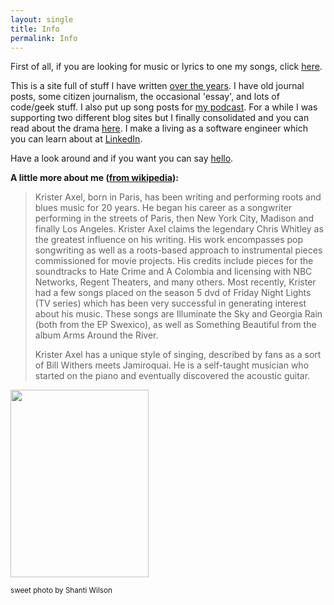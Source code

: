 ```yaml
---
layout: single
title: Info
permalink: Info
---
```

First of all, if you are looking for music or lyrics to one my songs, click <a href="http://axelradio.com">here</a>.

This is a site full of stuff I have written <a href="/archive">over the years</a>. I have old journal posts, some citizen journalism, the occasional 'essay', and lots of code/geek stuff. I also put up song posts for <a href="/topics/rockstaralley/">my podcast</a>. For a while I was supporting two different blog sites but I finally consolidated and you can read about the drama <a href="/2009/04/and-now-we-can-talk-about-it/">here</a>. I make a living as a software engineer which you can learn about at <a href="http://www.linkedin.com/in/kristeraxel" target="_blank">LinkedIn</a>.

Have a look around and if you want you can say <a href="/contact">hello</a>.


<strong>A little more about me (<a href="http://en.wikipedia.org/wiki/Krister_Axel">from wikipedia</a>):</strong>

<blockquote>
Krister Axel, born in Paris, has been writing and performing roots and blues music for 20 years. He began his career as a songwriter performing in the streets of Paris, then New York City, Madison and finally Los Angeles. Krister Axel claims the legendary Chris Whitley as the greatest influence on his writing. His work encompasses pop songwriting as well as a roots-based approach to instrumental pieces commissioned for movie projects. His credits include pieces for the soundtracks to Hate Crime and A Colombia and licensing with NBC Networks, Regent Theaters, and many others. Most recently, Krister had a few songs placed on the season 5 dvd of Friday Night Lights (TV series) which has been very successful in generating interest about his music. These songs are Illuminate the Sky and Georgia Rain (both from the EP Swexico), as well as Something Beautiful from the album Arms Around the River.

Krister Axel has a unique style of singing, described by fans as a sort of Bill Withers meets Jamiroquai. He is a self-taught musician who started on the piano and eventually discovered the acoustic guitar.</blockquote>

<p class="ac">
<a href="http://blog.kristeraxel.com/wp-content/uploads/2012/11/Krister_axel_sf07.jpg"><img src="http://blog.kristeraxel.com/wp-content/uploads/2012/11/Krister_axel_sf07-221x300.jpg" alt="" title="Krister_axel_sf07" width="221" height="300" class="aligncenter size-medium wp-image-2300" /></a></p>
<p class="ac"><small>sweet photo by Shanti Wilson</small></p>